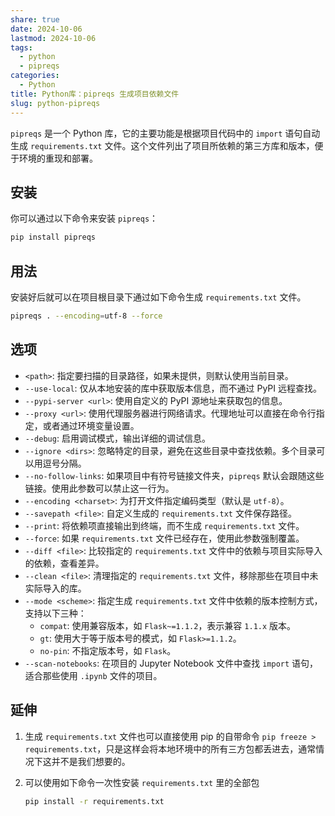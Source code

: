 ```yaml
---
share: true
date: 2024-10-06
lastmod: 2024-10-06
tags:
  - python
  - pipreqs
categories:
  - Python
title: Python库：pipreqs 生成项目依赖文件
slug: python-pipreqs
---
```

  
`pipreqs` 是一个 Python 库，它的主要功能是根据项目代码中的 `import` 语句自动生成 `requirements.txt` 文件。这个文件列出了项目所依赖的第三方库和版本，便于环境的重现和部署。  
  
## 安装  
  
你可以通过以下命令来安装 `pipreqs`：  
  
```bash  
pip install pipreqs  
```  
  
## 用法  
  
安装好后就可以在项目根目录下通过如下命令生成 `requirements.txt` 文件。  
  
```bash  
pipreqs . --encoding=utf-8 --force  
```  
  
## 选项  
  
- `<path>`: 指定要扫描的目录路径，如果未提供，则默认使用当前目录。  
- `--use-local`: 仅从本地安装的库中获取版本信息，而不通过 PyPI 远程查找。  
- `--pypi-server <url>`: 使用自定义的 PyPI 源地址来获取包的信息。  
- `--proxy <url>`: 使用代理服务器进行网络请求。代理地址可以直接在命令行指定，或者通过环境变量设置。  
- `--debug`: 启用调试模式，输出详细的调试信息。  
- `--ignore <dirs>`: 忽略特定的目录，避免在这些目录中查找依赖。多个目录可以用逗号分隔。  
- `--no-follow-links`: 如果项目中有符号链接文件夹，`pipreqs` 默认会跟随这些链接。使用此参数可以禁止这一行为。  
- `--encoding <charset>`: 为打开文件指定编码类型（默认是 `utf-8`）。  
- `--savepath <file>`: 自定义生成的 `requirements.txt` 文件保存路径。  
- `--print`: 将依赖项直接输出到终端，而不生成 `requirements.txt` 文件。  
- `--force`: 如果 `requirements.txt` 文件已经存在，使用此参数强制覆盖。  
- `--diff <file>`: 比较指定的 `requirements.txt` 文件中的依赖与项目实际导入的依赖，查看差异。  
- `--clean <file>`: 清理指定的 `requirements.txt` 文件，移除那些在项目中未实际导入的库。  
- `--mode <scheme>`: 指定生成 `requirements.txt` 文件中依赖的版本控制方式，支持以下三种：  
	- `compat`: 使用兼容版本，如 `Flask~=1.1.2`，表示兼容 `1.1.x` 版本。  
	- `gt`: 使用大于等于版本号的模式，如 `Flask>=1.1.2`。  
	- `no-pin`: 不指定版本号，如 `Flask`。  
- `--scan-notebooks`: 在项目的 Jupyter Notebook 文件中查找 `import` 语句，适合那些使用 `.ipynb` 文件的项目。   
  
## 延伸  
  
1. 生成 `requirements.txt` 文件也可以直接使用 pip 的自带命令 `pip freeze > requirements.txt`，只是这样会将本地环境中的所有三方包都丢进去，通常情况下这并不是我们想要的。  
2. 可以使用如下命令一次性安装 `requirements.txt` 里的全部包  
  
	```bash  
	pip install -r requirements.txt  
	```  
